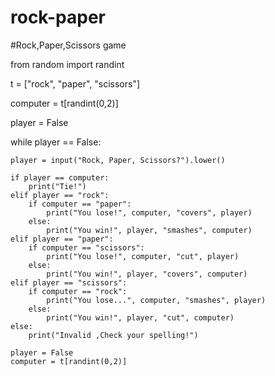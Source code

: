 # rock-paper
#Rock,Paper,Scissors game


from random import randint


t = ["rock", "paper", "scissors"]

computer = t[randint(0,2)]


player = False

while player == False:

    player = input("Rock, Paper, Scissors?").lower()
   
    if player == computer:
        print("Tie!")
    elif player == "rock":
        if computer == "paper":
            print("You lose!", computer, "covers", player)
        else:
            print("You win!", player, "smashes", computer)
    elif player == "paper":
        if computer == "scissors":
            print("You lose!", computer, "cut", player)
        else:
            print("You win!", player, "covers", computer)
    elif player == "scissors":
        if computer == "rock":
            print("You lose...", computer, "smashes", player)
        else:
            print("You win!", player, "cut", computer)
    else:
        print("Invalid ,Check your spelling!")
    
    player = False
    computer = t[randint(0,2)]
